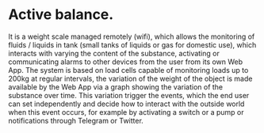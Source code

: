 # Active balance.
It is a weight scale managed remotely (wifi), which allows the monitoring of fluids / liquids in tank (small tanks of liquids or gas for domestic use), which interacts with varying the content of the substance, activating or communicating alarms to other devices from the user from its own Web App.
The system is based on load cells capable of monitoring loads up to 200kg at regular intervals, the variation of the weight of the object is made available by the Web App via a graph showing the variation of the substance over time. This variation trigger the events, which the end user can set independently and decide how to interact with the outside world when this event occurs, for example by activating a switch or a pump or notifications through Telegram or Twitter.

